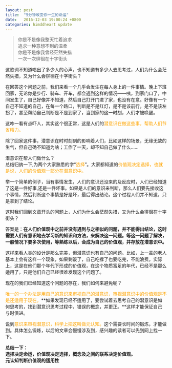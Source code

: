 ```yaml
---
layout: post
title:  "5分钟改变你一生的命运"
date:   2016-12-03 19:00:24 +0800
categories: himddheart update
--- 
```



>你是不是像我整天忙着追求<br>
>追求一种意想不到的温柔<br>
>你是不是像我曾经茫然失措<br>
>一次一次徘徊在十字街头<br>

这歌词不知道唱出了多少人的心声，也不知道有多少人去思考过，人们为什么会茫然失措，又为什么会徘徊在十字街头？

在回答这个问题之前，我们来看一个几乎会发生在每人身上的一件事情。晚上下班回家，无论你是步行、骑车、开车，都会遇到这样的情况——咦，到家门口了，中间发生了，自己好像并不知道，然后自己打开门进了家，也没有在意。好像有一个自己不知道的自己，在每一个路口，判断是不是红灯，是不是该前行，是不是该左拐了，甚至帮助自己判断是不是到家了，当到家的这一时刻，人们才被唤醒。

这咋一看有点吓人，其实这个很正常，这是人们的<font color="orange">潜意识在做这些事，帮助人们节省精力。</font>

除了回家这件事，潜意识在时时刻刻的影响着人们，比如这样的场景，无缘无故的生气，但自己确不知道为啥；工作了一天，却不知自己做了什么……<br>

潜意识在帮人们做什么？<br>
总结归纳一下,为两个大家熟悉的字“<font color="orange">选择</font>”。大家都知道的<font color="orange">价值观决定选择，也就是说，人们的价值观一部分在潜意识中。</font>

举一个简单的例子，当有事情发生，人们的意识还没来的及反应时，人们已经知道了这是一件好事,还是一件坏事。如果是人们的意识来判断，那么人们要先接收这个事情，然后判断这个事情是好是坏，最后得出结论。这个过程人们并不知道，只是拿到了结论。

这时我们回到文章开头的问题上，人们为什么会茫然失措，又为什么会徘徊在十字街头？

答案是：**在人们价值观中之前并没有遇到与之相似的问题，并不能得出结论，这时需要人们有意识地去学习新的知识和方法，来解决这一问题。等这一问题了解决，一般情况下要多次使用，等熟练以后，会成为自己的价值观，并存放在潜意识中。**

这样来看人类的设计是那么完美，但潜意识也有自己的问题。比如，上一辈的老人基本上会有这样一个现象，如果剩饭了，自己吃撑了也要吃完，不能浪费。实际上，这是在他们那个年代下形成的价值观，在这个物质富足的年代，已经不是那么适用了，只是他们自己已经很难发现这个问题了。

现在的我们已经知道这个问题的存在，我们如何来避免呢？

<font color="orange">唯一的一个办法是用自己的意识来审视自己的潜意识，审视潜意识中的价值观是不是还适用于现在。</font>**如果发现已经不适用了，要尝试着去思考自己的潜意识是如何思考的，找到潜意识思考过程中，错误的概念，并更正。**这样才能保证自己与时俱进。

说到<font color="orange">意识来审视潜意识，科学上把这叫做元认知。</font>这个需要长时间的锻炼，才能做到。具体怎么锻炼，以后的文章会慢慢涉及到，感兴趣的读者可以先到网上找一下。

**总结一下：**<br>
**选择决定命运，价值观决定选择，概念及之间的联系决定价值观。**<br>
**元认知判断价值观的适用性**






